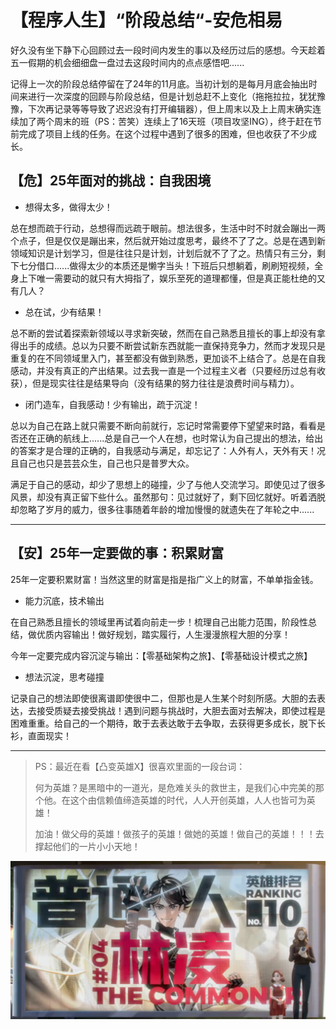 # 【程序人生】“阶段总结“-安危相易

好久没有坐下静下心回顾过去一段时间内发生的事以及经历过后的感想。今天趁着五一假期的机会细细盘一盘过去这段时间内的点点感悟吧......

记得上一次的阶段总结停留在了24年的11月底。当初计划的是每月月底会抽出时间来进行一次深度的回顾与阶段总结，但是计划总赶不上变化（拖拖拉拉，犹犹豫豫，下次再记录等等导致了迟迟没有打开编辑器），但上周末以及上上周末确实连续加了两个周末的班（PS：苦笑）连续上了16天班（项目攻坚ING），终于赶在节前完成了项目上线的任务。在这个过程中遇到了很多的困难，但也收获了不少成长。

## 【危】25年面对的挑战：自我困境

- 想得太多，做得太少！

总在想而疏于行动，总想得而远疏于眼前。想法很多，生活中时不时就会蹦出一两个点子，但是仅仅是蹦出来，然后就开始过度思考，最终不了了之。总是在遇到新领域知识是计划学习，但是往往只是计划，计划后就不了了之。热情只有三分，剩下七分借口......做得太少的本质还是懒字当头！下班后只想躺着，刷刷短视频，全身上下唯一需要动的就只有大拇指了，娱乐至死的道理都懂，但是真正能杜绝的又有几人？

- 总在试，少有结果！

总不断的尝试着探索新领域以寻求新突破，然而在自己熟悉且擅长的事上却没有拿得出手的成绩。总以为只要不断尝试新东西就能一直保持竞争力，然而才发现只是重复的在不同领域里入门，甚至都没有做到熟悉，更加谈不上结合了。总是在自我感动，并没有真正的产出结果。过去我一直是一个过程主义者（只要经历过总有收获），但是现实往往是结果导向（没有结果的努力往往是浪费时间与精力）。

- 闭门造车，自我感动！少有输出，疏于沉淀！

总以为自己在路上就只需要不断向前就行，忘记时常需要停下望望来时路，看看是否还在正确的航线上......总是自己一个人在想，也时常认为自己提出的想法，给出的答案才是合理的正确的，自我感动与满足，却忘记了：人外有人，天外有天！况且自己也只是芸芸众生，自己也只是普罗大众。

满足于自己的感动，却少了思想上的碰撞，少了与他人交流学习。即使见过了很多风景，却没有真正留下些什么。虽然那句：见过就好了，剩下回忆就好。听着洒脱却忽略了岁月的威力，很多往事随着年龄的增加慢慢的就遗失在了年轮之中......

---

## 【安】25年一定要做的事：积累财富

25年一定要积累财富！当然这里的财富是指是指广义上的财富，不单单指金钱。

- 能力沉底，技术输出

在自己熟悉且擅长的领域里再试着向前走一步！梳理自己出能力范围，阶段性总结，做优质内容输出！做好规划，踏实履行，人生漫漫旅程大胆的分享！

今年一定要完成内容沉淀与输出：【零基础架构之旅】、【零基础设计模式之旅】

- 想法沉淀，思考碰撞

记录自己的想法即使很离谱即使很中二，但那也是人生某个时刻所感。大胆的去表达，去接受质疑去接受挑战！遇到问题与挑战时，大胆去面对去解决，即使过程是困难重重。给自己的一个期待，敢于去表达敢于去争取，去获得更多成长，脱下长衫，直面现实！

---

> PS：最近在看【凸变英雄X】很喜欢里面的一段台词：
>
> 何为英雄？是黑暗中的一道光，是危难关头的救世主，是我们心中完美的那个他。在这个由信赖值缔造英雄的时代，人人开创英雄，人人也皆可为英雄！
>
> 加油！做父母的英雄！做孩子的英雄！做她的英雄！做自己的英雄！！！去撑起他们的一片小小天地！

![img](2025-05-05.assets/e4f9552b5e8ae6e85d8ffc5291c641ba.png)